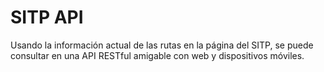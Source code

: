 SITP API
========

Usando la información actual de las rutas en la página del SITP, se puede consultar en una API RESTful amigable con web y dispositivos móviles.
